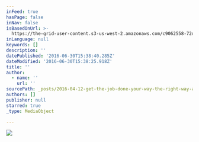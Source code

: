```yaml
---
inFeed: true
hasPage: false
inNav: false
isBasedOnUrl: >-
  https://the-grid-user-content.s3-us-west-2.amazonaws.com/c9062558-72dc-4d82-a12e-0731b58a1851.jpg
inLanguage: null
keywords: []
description: ''
datePublished: '2016-06-30T15:38:40.285Z'
dateModified: '2016-06-30T15:38:25.918Z'
title: ''
author:
  - name: ''
    url: ''
sourcePath: _posts/2016-04-12-get-the-job-done-your-way-the-right-way-and-on-time.md
authors: []
publisher: null
starred: true
_type: MediaObject

---
```

![](https://imgflo.herokuapp.com/graph/vahj1ThiexotieMo/cca632d1e02261cfcaba43b69504d45c/croprotate.jpg?cropheight=799&cropwidth=1800&degrees=0&input=https%3A%2F%2Fthe-grid-user-content.s3-us-west-2.amazonaws.com%2Fc9062558-72dc-4d82-a12e-0731b58a1851.jpg&x=0&y=0)